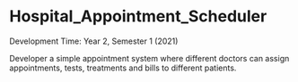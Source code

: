 # Hospital_Appointment_Scheduler

Development Time: Year 2, Semester 1 (2021)

Developer a simple appointment system where different doctors can assign appointments, tests, treatments and bills to different patients. 
